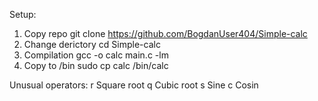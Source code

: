 Setup:
1. Copy repo git clone https://github.com/BogdanUser404/Simple-calc
2. Change derictory cd Simple-calc
3. Compilation gcc -o calc  main.c -lm
4. Copy to /bin sudo cp calc /bin/calc

Unusual operators:
r Square root
q Cubic root
s Sine
c Cosin
